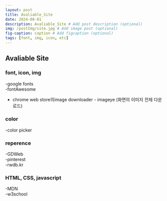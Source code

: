 ```yaml
---
layout: post
title: Avaliable_Site
date: 2024-08-01
description: Avaliable_Site # Add post description (optional)
img: /postImg/site.jpg # Add image post (optional)
fig-caption: caption # Add figcaption (optional)
tags: [font, img, icon, etc]
---
```

## Avaliable Site

### font, icon, img
-google fonts   
-fontAwesome   
- chrome web store의image  downloader - imageye (화면의 이미지 전체 다운로드)

### color
-color picker

### reperence
-GDWeb  
-pinterest  
-rwdb.kr  

### HTML, CSS, javascript
-MDN  
-w3school

